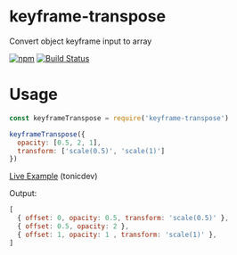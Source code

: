 # keyframe-transpose
Convert object keyframe input to array

[![npm](https://img.shields.io/npm/v/keyframe-transpose.svg)](https://www.npmjs.com/package/keyframe-transpose)
[![Build Status](https://travis-ci.org/inuscript/keyframe-transpose.svg?branch=master)](https://travis-ci.org/inuscript/keyframe-transpose)

# Usage

```js
const keyframeTranspose = require('keyframe-transpose')

keyframeTranspose({
  opacity: [0.5, 2, 1],
  transform: ['scale(0.5)', 'scale(1)']
})
```

[Live Example](https://tonicdev.com/inuscript/57cecc40b532091400d4c4e1) (tonicdev)

Output:

```js
[
  { offset: 0, opacity: 0.5, transform: 'scale(0.5)' },
  { offset: 0.5, opacity: 2 },
  { offset: 1, opacity: 1 , transform: 'scale(1)' },
]
```
